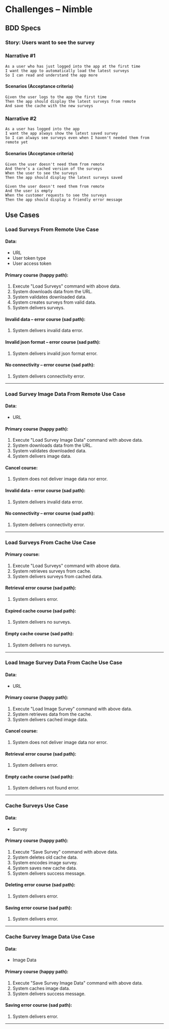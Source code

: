 # Challenges – Nimble

## BDD Specs

### Story: Users want to see the survey

### Narrative #1

```
As a user who has just logged into the app at the first time
I want the app to automatically load the latest surveys
So I can read and understand the app more
```

#### Scenarios (Acceptance criteria)

```
Given the user logs to the app the first time
Then the app should display the latest surveys from remote
And save the cache with the new surveys
```

### Narrative #2

```
As a user has logged into the app
I want the app always show the latest saved survey
So I can always see surveys even when I haven't needed them from remote yet
```

#### Scenarios (Acceptance criteria)

```
Given the user doesn't need them from remote
And there’s a cached version of the surveys
When the user to see the surveys
Then the app should display the latest surveys saved

Given the user doesn't need them from remote
And the user is empty
When the customer requests to see the surveys
Then the app should display a friendly error message
```

## Use Cases

### Load Surveys From Remote Use Case

#### Data:
- URL
- User token type
- User access token

#### Primary course (happy path):
1. Execute "Load Surveys" command with above data.
2. System downloads data from the URL.
3. System validates downloaded data.
4. System creates surveys from valid data.
5. System delivers surveys.

#### Invalid data – error course (sad path):
1. System delivers invalid data error.

#### Invalid json format – error course (sad path):
1. System delivers invalid json format error.

#### No connectivity – error course (sad path):
1. System delivers connectivity error.
---

### Load Survey Image Data From Remote Use Case

#### Data:
- URL

#### Primary course (happy path):
1. Execute "Load Survey Image Data" command with above data.
2. System downloads data from the URL.
3. System validates downloaded data.
4. System delivers image data.

#### Cancel course:
1. System does not deliver image data nor error.

#### Invalid data – error course (sad path):
1. System delivers invalid data error.

#### No connectivity – error course (sad path):
1. System delivers connectivity error.

---

### Load Surveys From Cache Use Case

#### Primary course:
1. Execute "Load Surveys" command with above data.
2. System retrieves surveys from cache.
3. System delivers surveys from cached data.

#### Retrieval error course (sad path):
1. System delivers error.

#### Expired cache course (sad path): 
1. System delivers no surveys.

#### Empty cache course (sad path): 
1. System delivers no surveys.

---

### Load Image Survey Data From Cache Use Case

#### Data:
- URL

#### Primary course (happy path):
1. Execute "Load Image Survey" command with above data.
2. System retrieves data from the cache.
3. System delivers cached image data.

#### Cancel course:
1. System does not deliver image data nor error.

#### Retrieval error course (sad path):
1. System delivers error.

#### Empty cache course (sad path):
1. System delivers not found error.

---

### Cache Surveys Use Case

#### Data:
- Survey

#### Primary course (happy path):
1. Execute "Save Survey" command with above data.
2. System deletes old cache data.
3. System encodes image survey.
4. System saves new cache data.
5. System delivers success message.

#### Deleting error course (sad path):
1. System delivers error.

#### Saving error course (sad path):
1. System delivers error.

---

### Cache Survey Image Data Use Case

#### Data:
- Image Data

#### Primary course (happy path):
1. Execute "Save Survey Image Data" command with above data.
2. System caches image data.
3. System delivers success message.

#### Saving error course (sad path):
1. System delivers error.

---
